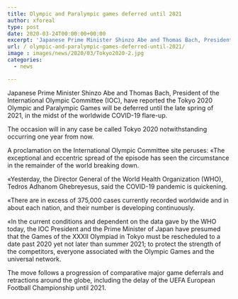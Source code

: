 ```yaml
---
title: Olympic and Paralympic games deferred until 2021
author: xforeal 
type: post
date: 2020-03-24T00:00:00+00:00
excerpt: 'Japanese Prime Minister Shinzo Abe and Thomas Bach, President of the International Olympic Committee (IOC), have reported the Tokyo 2020 Olympic and Paralympic Games will be deferred until the late spring of 2021, in the midst of the worldwide COVID-19 outbreak '
url: / olympic-and-paralympic-games-deferred-until-2021/
image : images/news/2020/03/Tokyo2020-2.jpg
categories:
  - news

---
```

Japanese Prime Minister Shinzo Abe and Thomas Bach, President of the International Olympic Committee (IOC), have reported the Tokyo 2020 Olympic and Paralympic Games will be deferred until the late spring of 2021, in the midst of the worldwide COVID-19 flare-up. 

The occasion will in any case be called Tokyo 2020 notwithstanding occurring one year from now. 

A proclamation on the International Olympic Committee site peruses: &#171;The exceptional and eccentric spread of the episode has seen the circumstance in the remainder of the world breaking down. 

&#171;Yesterday, the Director General of the World Health Organization (WHO), Tedros Adhanom Ghebreyesus, said the COVID-19 pandemic is quickening. 

&#171;There are in excess of 375,000 cases currently recorded worldwide and in about each nation, and their number is developing continuously. 

&#171;In the current conditions and dependent on the data gave by the WHO today, the IOC President and the Prime Minister of Japan have presumed that the Games of the XXXII Olympiad in Tokyo must be rescheduled to a date past 2020 yet not later than summer 2021; to protect the strength of the competitors, everyone associated with the Olympic Games and the universal network. 

The move follows a progression of comparative major game deferrals and retractions around the globe, including the delay of the UEFA European Football Championship until 2021.